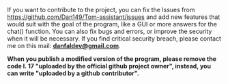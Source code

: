 If you want to contribute to the project, you can fix the Issues from https://github.com/Dan149/Tom-assistant/issues and add new features that would suit with the goal of the program, like a GUI or more answers for the chat() function.
You can also fix bugs and errors, or improve the security when it will be necessary.
If you find critical security breach, please contact me on this mail: **danfaldev@gmail.com**.

**When you publish a modified version of the program, please remove the code l. 17 "uploaded by the official github project owner", instead, you can write "uploaded by a github contributor".**
